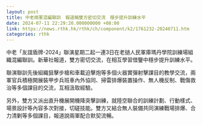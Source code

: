 ```yaml
---
layout: post
title: 中老兩軍混編聯訓　報道稱雙方密切交流　穩步提升訓練水平
date: 2024-07-11 22:29:20.000000000 +08:00
link: https://news.rthk.hk/rthk/ch/component/k2/1761232-20240711.htm
categories: rthk
---
```


中老「友誼盾牌-2024」聯演星期二起一連3日在老撾人民軍庫瑪丹學院訓練場組織混編聯訓。新華社報道，雙方密切交流，在相互學習借鑒中穩步提升訓練水平。

聯演聯訓先後組織狙擊步槍和車載迫擊炮等多個火器實彈射擊課目的教學交流，兩軍官兵積極開展裝甲步兵班車內外協同、掃雷排爆裝置操作、無人機反制、戰傷救治等多個課目的交流，互相汲取經驗。

另外，雙方又派出直升機展開機降突擊訓練，就陸空聯合的訓練計劃、行動樣式、場景設計等內容多次對接，切磋技能。雙方又結合無人裝備共同演練戰場排爆、合力清剿等多個課目，報道說兩軍配合默契流暢。
